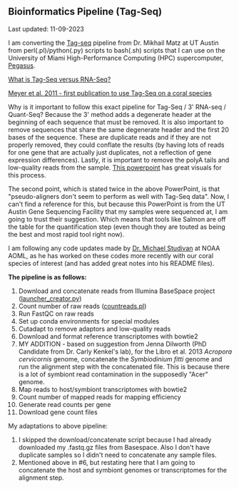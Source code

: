 ## Bioinformatics Pipeline (Tag-Seq)

Last updated: 11-09-2023

I am converting the [Tag-seq](https://github.com/z0on/tag-based_RNAseq) pipeline from Dr. Mikhail Matz at UT Austin from perl(.pl)/python(.py) scripts to bash(.sh) scripts that I can use on the University of Miami High-Performance Computing (HPC) supercomputer, [Pegasus](https://acs-docs.readthedocs.io/pegasus/README.html).

[What is Tag-Seq versus RNA-Seq?](https://pubmed.ncbi.nlm.nih.gov/34674175/#:~:text=3'%2DTag%20RNA%2Dseq,gene%20expression%20by%20tag%20abundance.)

[Meyer et al. 2011 - first publication to use Tag-Seq on a coral species](https://onlinelibrary.wiley.com/doi/10.1111/j.1365-294X.2011.05205.x)

Why is it important to follow this exact pipeline for Tag-Seq / 3' RNA-seq / Quant-Seq? Because the 3' method adds a degenerate header at the beginning of each sequence that must be removed. It is also important to remove sequences that share the same degenerate header and the first 20 bases of the sequence. These are duplicate reads and if they are not properly removed, they could conflate the results (by having lots of reads for one gene that are actually just duplicates, not a reflection of gene expression differences). Lastly, it is important to remove the polyA tails and low-quality reads from the sample. [This powerpoint](https://wikis.utexas.edu/display/bioiteam/Introduction+to+RNA+Seq+Course?preview=%2F103678161%2F225053569%2Ftagseq_for_rnaseqcourse.pdf) has great visuals for this process.

The second point, which is stated twice in the above PowerPoint, is that "pseudo-aligners don't seem to perform as well with Tag-Seq data". Now, I can't find a reference for this, but because this PowerPoint is from the UT Austin Gene Sequencing Facility that my samples were sequenced at, I am going to trust their suggestion. Which means that tools like Salmon are off the table for the quantification step (even though they are touted as being the best and most rapid tool right now).

I am following any code updates made by [Dr. Michael Studivan](https://github.com/mstudiva/tag-based_RNAseq) at NOAA AOML, as he has worked on these codes more recently with our coral species of interest (and has added great notes into his README files).

**The pipeline is as follows:**
1. Download and concatenate reads from Illumina BaseSpace project ([launcher_creator.py](https://github.com/mstudiva/tag-based_RNAseq/blob/master/launcher_creator.py))
2. Count number of raw reads ([countreads.pl](https://github.com/mstudiva/tag-based_RNAseq/blob/master/countreads.pl))
3. Run FastQC on raw reads
4. Set up conda environments for special modules
5. Cutadapt to remove adaptors and low-quality reads
6. Download and format reference transcriptomes with bowtie2
7. MY ADDITION - based on suggestion from Jenna Dilworth (PhD Candidate from Dr. Carly Kenkel's lab), for the Libro et al. 2013 *Acropora cervicornis* genome, concatenate the *Symbiodinium fitti* genome and run the alignment step with the concatenated file. This is because there is a lot of symbiont read contamination in the supposedly "Acer" genome.
8. Map reads to host/symbiont transcriptomes with bowtie2
9. Count number of mapped reads for mapping efficiency
10. Generate read counts per gene
11. Download gene count files

My adaptations to above pipeline:
1. I skipped the download/concatenate script because I had already downloaded my .fastq.gz files from Basespace. Also I don't have duplicate samples so I didn't need to concatenate any sample files.
2. Mentioned above in #6, but restating here that I am going to concatenate the host and symbiont genomes or transcriptomes for the alignment step.

